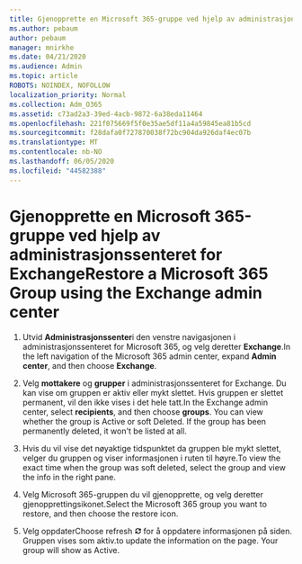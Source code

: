 ```yaml
---
title: Gjenopprette en Microsoft 365-gruppe ved hjelp av administrasjonssenteret for Exchange
ms.author: pebaum
author: pebaum
manager: mnirkhe
ms.date: 04/21/2020
ms.audience: Admin
ms.topic: article
ROBOTS: NOINDEX, NOFOLLOW
localization_priority: Normal
ms.collection: Adm_O365
ms.assetid: c73ad2a3-39ed-4acb-9872-6a38eda11464
ms.openlocfilehash: 221f075669f5f0e35ae5df11a4a59845ea81b5cd
ms.sourcegitcommit: f28dafa0f727870038f72bc904da926daf4ec07b
ms.translationtype: MT
ms.contentlocale: nb-NO
ms.lasthandoff: 06/05/2020
ms.locfileid: "44582388"
---
```

# <a name="restore-a-microsoft-365-group-using-the-exchange-admin-center"></a><span data-ttu-id="df60d-102">Gjenopprette en Microsoft 365-gruppe ved hjelp av administrasjonssenteret for Exchange</span><span class="sxs-lookup"><span data-stu-id="df60d-102">Restore a Microsoft 365 Group using the Exchange admin center</span></span>

1. <span data-ttu-id="df60d-103">Utvid **Administrasjonssenter**i den venstre navigasjonen i administrasjonssenteret for Microsoft 365, og velg deretter **Exchange**.</span><span class="sxs-lookup"><span data-stu-id="df60d-103">In the left navigation of the Microsoft 365 admin center, expand **Admin center**, and then choose **Exchange**.</span></span>
    
2. <span data-ttu-id="df60d-p101">Velg **mottakere** og **grupper** i administrasjonssenteret for Exchange. Du kan vise om gruppen er aktiv eller mykt slettet. Hvis gruppen er slettet permanent, vil den ikke vises i det hele tatt.</span><span class="sxs-lookup"><span data-stu-id="df60d-p101">In the Exchange admin center, select **recipients**, and then choose **groups**. You can view whether the group is Active or soft Deleted. If the group has been permanently deleted, it won't be listed at all.</span></span>
    
3. <span data-ttu-id="df60d-107">Hvis du vil vise det nøyaktige tidspunktet da gruppen ble mykt slettet, velger du gruppen og viser informasjonen i ruten til høyre.</span><span class="sxs-lookup"><span data-stu-id="df60d-107">To view the exact time when the group was soft deleted, select the group and view the info in the right pane.</span></span>
    
4. <span data-ttu-id="df60d-108">Velg Microsoft 365-gruppen du vil gjenopprette, og velg deretter gjenopprettingsikonet.</span><span class="sxs-lookup"><span data-stu-id="df60d-108">Select the Microsoft 365 group you want to restore, and then choose the restore icon.</span></span>
    
5. <span data-ttu-id="df60d-109">Velg oppdater</span><span class="sxs-lookup"><span data-stu-id="df60d-109">Choose refresh</span></span> ![Oppdater-ikon](media/6464df90-2a91-4c1f-92a6-9a38c7696ac3.gif) <span data-ttu-id="df60d-p102">for å oppdatere informasjonen på siden. Gruppen vises som aktiv.</span><span class="sxs-lookup"><span data-stu-id="df60d-p102">to update the information on the page. Your group will show as Active.</span></span> 
    

